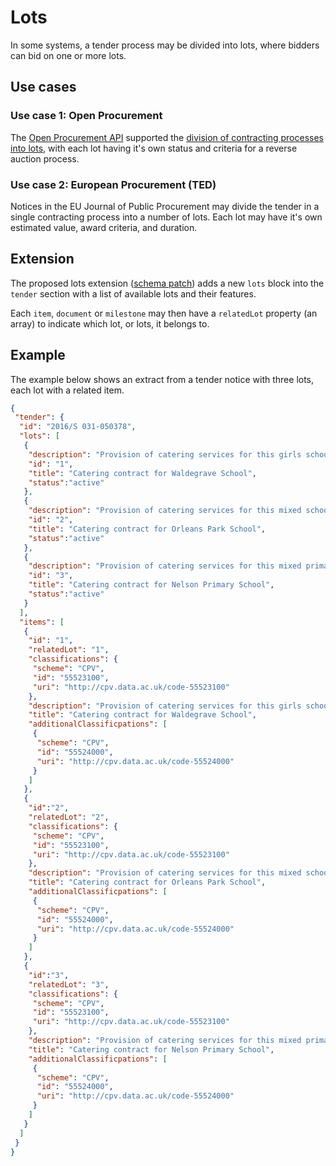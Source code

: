 # Lots

In some systems, a tender process may be divided into lots, where bidders can bid on one or more lots. 

## Use cases

### Use case 1: Open Procurement

The [Open Procurement API](http://api-docs.openprocurement.org/) supported the [division of contracting processes into lots](http://api-docs.openprocurement.org/en/latest/lots.html), with each lot having it's own status and criteria for a reverse auction process. 

### Use case 2: European Procurement (TED)

Notices in the EU Journal of Public Procurement may divide the tender in a single contracting process into a number of lots. Each lot may have it's own estimated value, award criteria, and duration. 

## Extension

The proposed lots extension ([schema patch](../../schema/lots/lots.json-patch)) adds a new ```lots``` block into the ```tender``` section with a list of available lots and their features.

Each ```item```, ```document``` or ```milestone``` may then have a ```relatedLot``` property (an array) to indicate which lot, or lots, it belongs to. 

## Example

The example below shows an extract from a tender notice with three lots, each lot with a related item. 

```json
{
 "tender": {
  "id": "2016/S 031-050378",
  "lots": [
   {
    "description": "Provision of catering services for this girls school with a mixed 6th form  1,242 students.", 
    "id": "1", 
    "title": "Catering contract for Waldegrave School",
    "status":"active"
   }, 
   {
    "description": "Provision of catering services for this mixed school - 1,216 students.", 
    "id": "2", 
    "title": "Catering contract for Orleans Park School",
    "status":"active"
   }, 
   {
    "description": "Provision of catering services for this mixed primary school 505 pupils.", 
    "id": "3", 
    "title": "Catering contract for Nelson Primary School",
    "status":"active"
   }
  ], 
  "items": [
   {
    "id": "1",
    "relatedLot": "1", 
    "classifications": {
     "scheme": "CPV", 
     "id": "55523100", 
     "uri": "http://cpv.data.ac.uk/code-55523100"
    }, 
    "description": "Provision of catering services for this girls school with a mixed 6th form \u2014 1 242 students.", 
    "title": "Catering contract for Waldegrave School", 
    "additionalClassificpations": [
     {
      "scheme": "CPV", 
      "id": "55524000", 
      "uri": "http://cpv.data.ac.uk/code-55524000"
     }
    ]
   }, 
   {
    "id":"2",
    "relatedLot": "2", 
    "classifications": {
     "scheme": "CPV", 
     "id": "55523100", 
     "uri": "http://cpv.data.ac.uk/code-55523100"
    }, 
    "description": "Provision of catering services for this mixed school \u2014 1 216 students.", 
    "title": "Catering contract for Orleans Park School", 
    "additionalClassificpations": [
     {
      "scheme": "CPV", 
      "id": "55524000", 
      "uri": "http://cpv.data.ac.uk/code-55524000"
     }
    ]
   }, 
   {
    "id":"3",
    "relatedLot": "3", 
    "classifications": {
     "scheme": "CPV", 
     "id": "55523100", 
     "uri": "http://cpv.data.ac.uk/code-55523100"
    }, 
    "description": "Provision of catering services for this mixed primary school \u2014 505 pupils.", 
    "title": "Catering contract for Nelson Primary School", 
    "additionalClassificpations": [
     {
      "scheme": "CPV", 
      "id": "55524000", 
      "uri": "http://cpv.data.ac.uk/code-55524000"
     }
    ]
   }
  ]
 }
}
```